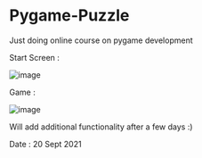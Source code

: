 # Pygame-Puzzle
Just doing online course on pygame development

Start Screen :

![image](https://user-images.githubusercontent.com/42503383/134103222-4378bbf6-5369-41bc-9bcb-0eadcfca33bc.png)


Game : 

![image](https://user-images.githubusercontent.com/42503383/134103276-bbbb1e3b-4917-4981-bf05-17b1245476af.png)

Will add additional functionality after a few days :) 

Date : 20 Sept 2021

